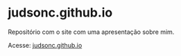 # judsonc.github.io

Repositório com o site com uma apresentação sobre mim.

Acesse: [judsonc.github.io](https://judsonc.github.io)
